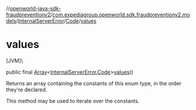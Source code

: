 //[openworld-java-sdk-fraudpreventionv2](../../../../index.md)/[com.expediagroup.openworld.sdk.fraudpreventionv2.models](../../index.md)/[InternalServerError](../index.md)/[Code](index.md)/[values](values.md)

# values

[JVM]\

public final [Array](https://kotlinlang.org/api/latest/jvm/stdlib/kotlin/-array/index.html)&lt;[InternalServerError.Code](index.md)&gt;[values](values.md)()

Returns an array containing the constants of this enum type, in the order they're declared.

This method may be used to iterate over the constants.

